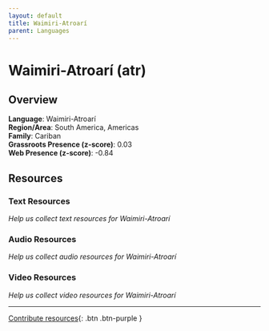 ```yaml
---
layout: default
title: Waimiri-Atroarí
parent: Languages
---
```


# Waimiri-Atroarí (atr)

## Overview

**Language**: Waimiri-Atroarí  
**Region/Area**: South America, Americas  
**Family**: Cariban  
**Grassroots Presence (z-score)**: 0.03  
**Web Presence (z-score)**: -0.84  

## Resources

### Text Resources
*Help us collect text resources for Waimiri-Atroarí*

### Audio Resources
*Help us collect audio resources for Waimiri-Atroarí*

### Video Resources
*Help us collect video resources for Waimiri-Atroarí*

---

[Contribute resources](https://forms.office.com/e/1SfLJx3u1r){: .btn .btn-purple }
